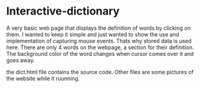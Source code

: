 # Interactive-dictionary
A very basic web page that displays the definition of words by clicking on them.
I wanted to keep it simple and just wanted to show the use and implementation of capturing mouse events.
Thats why stored data is used here. There are only 4 words on the webpage, a section for their definition.
The background color of the word changes when cursor comes over it and goes away.

the dict.html file contains the source code.
Other files are some pictures of the website while it ruunning.
